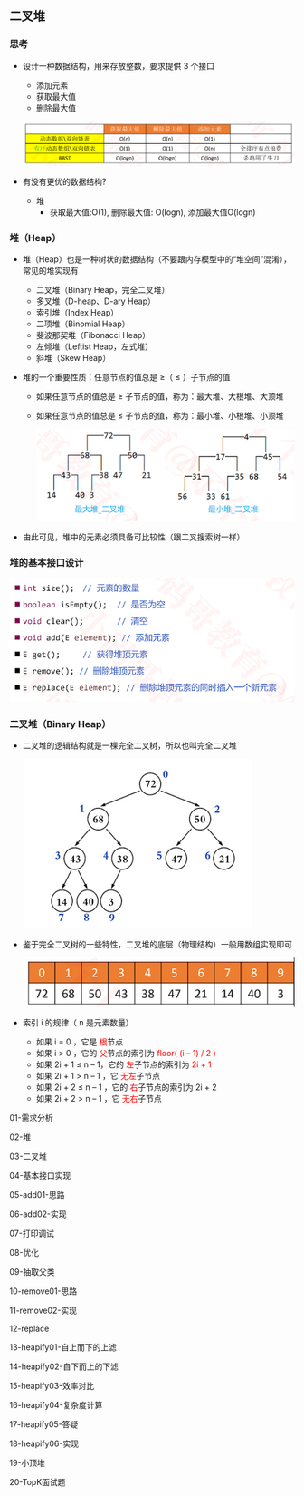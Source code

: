 ## 二叉堆

### 思考

+ 设计一种数据结构，用来存放整数，要求提供 3 个接口

  - 添加元素
  - 获取最大值
  - 删除最大值

  ![](./images/二叉堆0.png)

+ 有没有更优的数据结构?
  - 堆
    - 获取最大值:O(1), 删除最大值: O(logn), 添加最大值O(logn)

### 堆（Heap）

+ 堆（Heap）也是一种树状的数据结构（不要跟内存模型中的“堆空间”混淆），常见的堆实现有

  - 二叉堆（Binary Heap，完全二叉堆）
  - 多叉堆（D-heap、D-ary Heap）
  - 索引堆（Index Heap）
  - 二项堆（Binomial Heap）
  - 斐波那契堆（Fibonacci Heap）
  - 左倾堆（Leftist Heap，左式堆）
  - 斜堆（Skew Heap）

+ 堆的一个重要性质：任意节点的值总是 ≥（ ≤ ）子节点的值

  - 如果任意节点的值总是 ≥ 子节点的值，称为：最大堆、大根堆、大顶堆

  - 如果任意节点的值总是 ≤ 子节点的值，称为：最小堆、小根堆、小顶堆

    ![](./images/二叉堆1.png)

+ 由此可见，堆中的元素必须具备可比较性（跟二叉搜索树一样）

### 堆的基本接口设计

![](./images/二叉堆2.png)

### 二叉堆（Binary Heap）

+ 二叉堆的逻辑结构就是一棵完全二叉树，所以也叫完全二叉堆

  ![](./images/二叉堆3.png)

+ 鉴于完全二叉树的一些特性，二叉堆的底层（物理结构）一般用数组实现即可

  ![](./images/二叉堆4.png)

+ 索引 i 的规律（ n 是元素数量）

  - 如果 i = 0 ，它是<font color=red> 根</font>节点
  - 如果 i > 0 ，它的<font color=red> 父</font>节点的索引为<font color=red> floor( (i – 1) / 2 )</font>
  - 如果 2i + 1 ≤ n – 1，它的<font color=red> 左</font>子节点的索引为 <font color=red> 2i + 1</font>
  - 如果 2i + 1 > n – 1 ，它<font color=red> 无左</font>子节点
  - 如果 2i + 2 ≤ n – 1 ，它的<font color=red> 右</font>子节点的索引为 2i + 2
  - 如果 2i + 2 > n – 1 ，它<font color=red> 无右</font>子节点

  

01-需求分析

02-堆

03-二叉堆

04-基本接口实现

05-add01-思路

06-add02-实现

07-打印调试

08-优化

09-抽取父类

10-remove01-思路

11-remove02-实现

12-replace

13-heapify01-自上而下的上滤

14-heapify02-自下而上的下滤

15-heapify03-效率对比

16-heapify04-复杂度计算

17-heapify05-答疑

18-heapify06-实现

19-小顶堆

20-TopK面试题